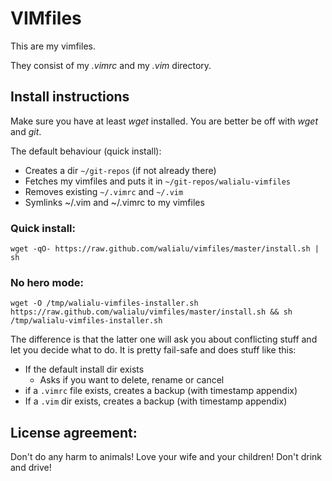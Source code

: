 VIMfiles
=========

This are my vimfiles.

They consist of my *.vimrc* and my *.vim* directory.

Install instructions
----------------------
Make sure you have at least *wget* installed. You are better be off with *wget*
and *git*.


The default behaviour (quick install):

- Creates a dir `~/git-repos` (if not already there)
- Fetches my vimfiles and puts it in `~/git-repos/walialu-vimfiles`
- Removes existing `~/.vimrc` and `~/.vim`
- Symlinks ~/.vim and ~/.vimrc to my vimfiles


### Quick install:

    wget -qO- https://raw.github.com/walialu/vimfiles/master/install.sh | sh

### No hero mode:

    wget -O /tmp/walialu-vimfiles-installer.sh https://raw.github.com/walialu/vimfiles/master/install.sh && sh /tmp/walialu-vimfiles-installer.sh


The difference is that the latter one will ask you about conflicting stuff and
let you decide what to do. It is pretty fail-safe and does stuff like this:

- If the default install dir exists
    - Asks if you want to delete, rename or cancel
- if a `.vimrc` file exists, creates a backup (with timestamp appendix)
- If a `.vim` dir exists, creates a backup (with timestamp appendix)


License agreement:
------------------
Don't do any harm to animals!
Love your wife and your children!
Don't drink and drive!
